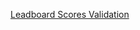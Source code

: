 [Leadboard Scores Validation](https://www.reddit.com/r/gamedev/comments/17ru1q/javascript_validating_high_score_submissions/)

